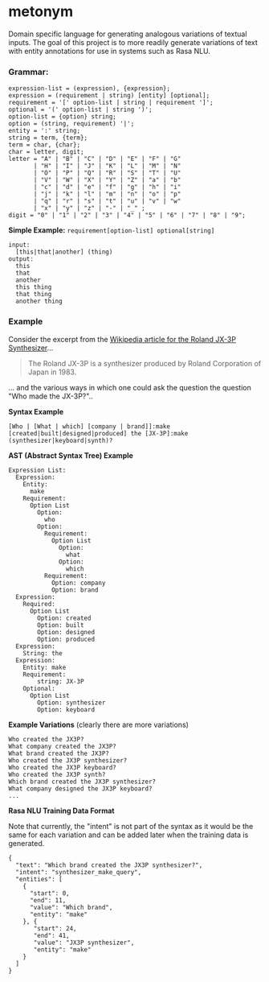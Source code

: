 # metonym
Domain specific language for generating analogous variations of textual inputs. The goal of this project is to more readily generate variations of text with entity annotations for use in systems such as Rasa NLU. 

### Grammar:
```
expression-list = (expression), {expression};
expression = (requirement | string) [entity] [optional];
requirement = '[' option-list | string | requirement ']';
optional = '(' option-list | string ')';
option-list = {option} string;
option = (string, requirement) '|';
entity = ':' string;
string = term, {term};
term = char, {char};
char = letter, digit;
letter = "A" | "B" | "C" | "D" | "E" | "F" | "G"
       | "H" | "I" | "J" | "K" | "L" | "M" | "N"
       | "O" | "P" | "Q" | "R" | "S" | "T" | "U"
       | "V" | "W" | "X" | "Y" | "Z" | "a" | "b"
       | "c" | "d" | "e" | "f" | "g" | "h" | "i"
       | "j" | "k" | "l" | "m" | "n" | "o" | "p"
       | "q" | "r" | "s" | "t" | "u" | "v" | "w"
       | "x" | "y" | "z" | "-" | "_" ;
digit = "0" | "1" | "2" | "3" | "4" | "5" | "6" | "7" | "8" | "9";
```

**Simple Example:** `requirement[option-list] optional[string]`
```
input:
  [this|that|another] (thing)
output:
  this
  that
  another
  this thing
  that thing
  another thing
```

### Example
Consider the excerpt from the [Wikipedia article for the Roland JX-3P Synthesizer](https://en.wikipedia.org/wiki/Roland_JX-3P)...
> The Roland JX-3P is a synthesizer produced by Roland Corporation of Japan in 1983.

... and the various ways in which one could ask the question the question "Who made the JX-3P?"..

__Syntax Example__
```
[Who | [What | which] [company | brand]]:make [created|built|designed|produced] the [JX-3P]:make (synthesizer|keyboard|synth)?
```

__AST (Abstract Syntax Tree) Example__
```
Expression List:
  Expression:
    Entity:
      make
    Requirement:
      Option List
        Option: 
          who
        Option:
          Requirement:
            Option List
              Option: 
                what
              Option: 
                which
          Requirement:
            Option: company
            Option: brand
  Expression:
    Required:
      Option List
        Option: created
        Option: built
        Option: designed
        Option: produced
  Expression:
    String: the
  Expression:
    Entity: make
    Requirement:
        string: JX-3P
    Optional:
      Option List
        Option: synthesizer
        Option: keyboard
```

__Example Variations__ (clearly there are more variations)
```
Who created the JX3P?
What company created the JX3P?
What brand created the JX3P?
Who created the JX3P synthesizer?
Who created the JX3P keyboard?
Who created the JX3P synth?
Which brand created the JX3P synthesizer?
What company designed the JX3P keyboard?
...
```

__Rasa NLU Training Data Format__

Note that currently, the "intent" is not part of the syntax as it would be the same for each variation and can be added later when the training data is generated.
```
{
  "text": "Which brand created the JX3P synthesizer?",
  "intent": "synthesizer_make_query",
  "entities": [
    {
      "start": 0,
      "end": 11,
      "value": "Which brand",
      "entity": "make"
    }, {
       "start": 24, 
       "end": 41,
       "value": "JX3P synthesizer", 
       "entity": "make"
    }
  ]
}
```
